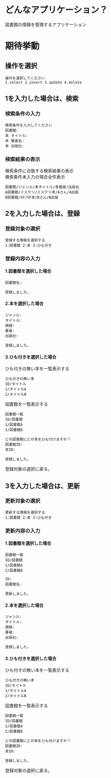 # どんなアプリケーション？
図書館の情報を管理するアプリケーション

# 期待挙動

## 操作を選択
```
操作を選択してください
1.select 2.insert 3.update 4.delete
```

## 1を入力した場合は、検索
### 検索条件の入力
```
検索条件を入力してください
図書館:
本 タイトル:
本 著者名:
本 出版社:
```
### 検索結果の表示
検索条件に合致する検索結果の表示  
検索条件未入力の場合全件表示
```
図書館/ジャンル/本タイトル/本著者/出版社
A図書館/ミステリ/ミステリ本/Aさん/A出版
B図書館/SF/SF本/Bさん/B出版
```

## 2を入力した場合は、登録
### 登録対象の選択
```
登録する情報を選択する
1:図書館 2:本 3:ひも付き
```

### 登録内容の入力
#### 1.図書館を選択した場合
```
図書館名:

登録しました。
```

#### 2.本を選択した場合
```
ジャンル:
タイトル:
価格:
著者:
出版社:

登録しました。
```

#### 3.ひも付きを選択した場合
ひも付きの無い本を一覧表示する
```
ひも付きの無い本
ID/タイトル
1/タイトルA
2/タイトルB
```

図書館を一覧表示する
```
図書館一覧
ID/図書館
1/図書館A
2/図書館B
```

```
どの図書館にどの本をひも付けますか？
図書館ID:
本ID:

登録しました。
```

登録対象の選択に戻る。

## 3を入力した場合は、更新
### 更新対象の選択
```
更新する情報を選択する
1:図書館 2:本 3:ひも付き
```

### 更新内容の入力
#### 1.図書館を選択した場合
```
図書館一覧
ID/図書館
1/図書館A
2/図書館B

ID:
図書館名:

更新しました。
```

#### 2.本を選択した場合
```
ジャンル:
タイトル:
価格:
著者:
出版社:

登録しました。
```

#### 3.ひも付きを選択した場合
ひも付きの無い本を一覧表示する
```
ひも付きの無い本
ID/タイトル
1/タイトルA
2/タイトルB
```

図書館を一覧表示する
```
図書館一覧
ID/図書館
1/図書館A
2/図書館B
```

```
どの図書館にどの本をひも付けますか？
図書館ID:
本ID:

登録しました。
```

登録対象の選択に戻る。
